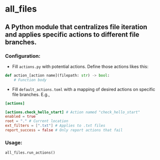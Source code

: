 # all_files

## A Python module that centralizes file iteration and applies specific actions to different file branches.

### Configuration:
- Fill `actions.py` with potential actions. Define those actions likes this:

```python
def action_[action name](filepath: str) -> bool:
    # Function body
```

- Fill `default_actions.toml` with a mapping of desired actions on specific file branches. E.g.,

```toml
[actions]

[actions.check_hello_start] # Action named "check_hello_start"
enabled = true
root = "." # Current location
ext_filters = [".txt"] # Applies to .txt files
report_success = false # Only report actions that fail
```

### Usage:

```python
all_files.run_actions()
```